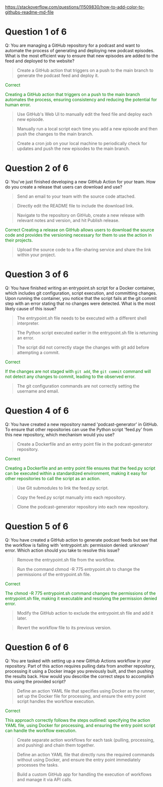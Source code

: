 https://stackoverflow.com/questions/11509830/how-to-add-color-to-githubs-readme-md-file

# Question 1 of 6

Q: You are managing a GitHub repository for a podcast and want to automate the process of generating and deploying new podcast episodes. What is the most efficient way to ensure that new episodes are added to the feed and deployed to the website?

<span style="color: green">

>Create a GitHub action that triggers on a push to the main branch to generate the podcast feed and deploy it.

Correct

Creating a GitHub action that triggers on a push to the main branch automates the process, ensuring consistency and reducing the potential for human error.

</span>

>Use GitHub's Web UI to manually edit the feed file and deploy each new episode.

>Manually run a local script each time you add a new episode and then push the changes to the main branch.

>Create a cron job on your local machine to periodically check for updates and push the new episodes to the main branch.


# Question 2 of 6

Q: You've just finished developing a new GitHub Action for your team. How do you create a release that users can download and use?

>Send an email to your team with the source code attached.

>Directly edit the README file to include the download link.

<span style="color: green">

>Navigate to the repository on GitHub, create a new release with relevant notes and version, and hit Publish release.

Correct
Creating a release on GitHub allows users to download the source code and provides the versioning necessary for them to use the action in their projects.

</span>

>Upload the source code to a file-sharing service and share the link within your project.

# Question 3 of 6

Q: You have finished writing an entrypoint.sh script for a Docker container, which includes git configuration, script execution, and committing changes. Upon running the container, you notice that the script fails at the git commit step with an error stating that no changes were detected. What is the most likely cause of this issue?


>The entrypoint.sh file needs to be executed with a different shell interpreter.

>The Python script executed earlier in the entrypoint.sh file is returning an error.

<span style="color: green">

>The script did not correctly stage the changes with git add before attempting a commit.

Correct

If the changes are not staged with `git add`, the `git commit` command will not detect any changes to commit, leading to the observed error.

</span>

>The git configuration commands are not correctly setting the username and email.

# Question 4 of 6

Q: You have created a new repository named 'podcast-generator' in GitHub. To ensure that other repositories can use the Python script 'feed.py' from this new repository, which mechanism would you use?

<span style="color: green">

>Create a Dockerfile and an entry point file in the podcast-generator repository.

Correct

Creating a Dockerfile and an entry point file ensures that the feed.py script can be executed within a standardized environment, making it easy for other repositories to call the script as an action.

</span>

>Use Git submodules to link the feed.py script.

>Copy the feed.py script manually into each repository.

>Clone the podcast-generator repository into each new repository.

# Question 5 of 6

Q: You have created a GitHub action to generate podcast feeds but see that the workflow is failing with 'entrypoint.sh: permission denied: unknown' error. Which action should you take to resolve this issue?


>Remove the entrypoint.sh file from the workflow.

<span style="color: green">

>Run the command chmod -R 775 entrypoint.sh to change the permissions of the entrypoint.sh file.

Correct

The chmod -R 775 entrypoint.sh command changes the permissions of the entrypoint.sh file, making it executable and resolving the permission denied error.

</span>

>Modify the GitHub action to exclude the entrypoint.sh file and add it later.

>Revert the workflow file to its previous version.

# Question 6 of 6

Q: You are tasked with setting up a new GitHub Actions workflow in your repository. Part of this action requires pulling data from another repository, processing it using a Docker image you previously built, and then pushing the results back. How would you describe the correct steps to accomplish this using the provided script?

<span style="color: green">

>Define an action YAML file that specifies using Docker as the runner, set up the Docker file for processing, and ensure the entry point script handles the workflow execution.

Correct

This approach correctly follows the steps outlined: specifying the action YAML file, using Docker for processing, and ensuring the entry point script can handle the workflow execution.

</span>

>Create separate action workflows for each task (pulling, processing, and pushing) and chain them together.

>Define an action YAML file that directly runs the required commands without using Docker, and ensure the entry point immediately processes the tasks.

>Build a custom GitHub app for handling the execution of workflows and manage it via API calls.

